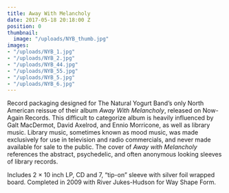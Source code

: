```yaml
---
title: Away With Melancholy
date: 2017-05-18 20:18:00 Z
position: 0
thumbnail:
  image: "/uploads/NYB_thumb.jpg"
images:
- "/uploads/NYB_1.jpg"
- "/uploads/NYB_2.jpg"
- "/uploads/NYB_44.jpg"
- "/uploads/NYB_55.jpg"
- "/uploads/NYB_5.jpg"
- "/uploads/NYB_6.jpg"
---
```


Record packaging designed for The Natural Yogurt Band’s only North American reissue of their album *Away With Melancholy*, released on Now-Again Records. This difficult to categorize album is heavily influenced by Galt MacDermot, David Axelrod, and Ennio Morricone, as well as library music. Library music, sometimes known as mood music, was made exclusively for use in television and radio commercials, and never made available for sale to the public. The cover of *Away with Melancholy* references the abstract, psychedelic, and often anonymous looking sleeves of library records.

Includes 2 × 10 inch LP, CD and 7, “tip-on” sleeve with silver foil wrapped board. Completed in 2009 with River Jukes-Hudson for Way Shape Form.